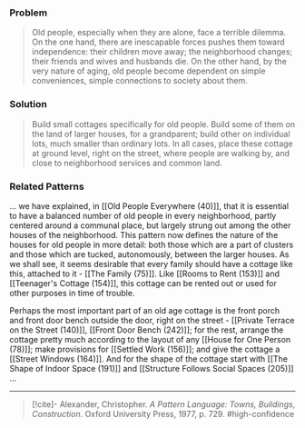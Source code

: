 ### Problem
>Old people, especially when they are alone, face a terrible dilemma. On the one hand, there are inescapable forces pushes them toward independence: their children move away; the neighborhood changes; their friends and wives and husbands die. On the other hand, by the very nature of aging, old people become dependent on simple conveniences, simple connections to society about them.

### Solution
>Build small cottages specifically for old people. Build some of them on the land of larger houses, for a grandparent; build other on individual lots, much smaller than ordinary lots. In all cases, place these cottage at ground level, right on the street, where people are walking by, and close to neighborhood services and common land.

### Related Patterns
... we have explained, in [[Old People Everywhere (40)]], that it is essential to have a balanced number of old people in every neighborhood, partly centered around a communal place, but largely strung out among the other houses of the neighborhood. This pattern now defines the nature of the houses for old people in more detail: both those which are a part of clusters and those which are tucked, autonomously, between the larger houses. As we shall see, it seems desirable that every family should have a cottage like this, attached to it - [[The Family (75)]]. Like [[Rooms to Rent (153)]] and [[Teenager's Cottage (154)]], this cottage can be rented out or used for other purposes in time of trouble.

Perhaps the most important part of an old age cottage is the front porch and front door bench outside the door, right on the street - [[Private Terrace on the Street (140)]], [[Front Door Bench (242)]]; for the rest, arrange the cottage pretty much according to the layout of any [[House for One Person (78)]]; make provisions for [[Settled Work (156)]]; and give the cottage a [[Street Windows (164)]]. And for the shape of the cottage start with [[The Shape of Indoor Space (191)]] and [[Structure Follows Social Spaces (205)]] ...

---
> [!cite]- Alexander, Christopher. _A Pattern Language: Towns, Buildings, Construction_. Oxford University Press, 1977, p. 729.
> #high-confidence 
